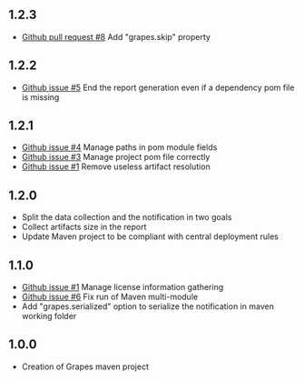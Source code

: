 1.2.3
-------------
* [Github pull request #8](https://github.com/Axway/grapes-maven-plugin/pull/8) Add "grapes.skip" property  

1.2.2
-------------
* [Github issue #5](https://github.com/Axway/grapes-maven-plugin/issues/5) End the report generation even if a dependency pom file is missing

1.2.1
-------------
* [Github issue #4](https://github.com/Axway/grapes-maven-plugin/issues/4) Manage paths in pom module fields
* [Github issue #3](https://github.com/Axway/grapes-maven-plugin/issues/3) Manage project pom file correctly
* [Github issue #1](https://github.com/Axway/grapes-maven-plugin/issues/1) Remove useless artifact resolution


1.2.0
-------------
* Split the data collection and the notification in two goals
* Collect artifacts size in the report
* Update Maven project to be compliant with central deployment rules

1.1.0
-------------
* [Github issue #1](https://github.com/Axway/Grapes/issues/1) Manage license information gathering
* [Github issue #6](https://github.com/Axway/Grapes/issues/6) Fix run of Maven multi-module
* Add "grapes.serialized" option to serialize the notification in maven working folder

1.0.0
-------------
* Creation of Grapes maven project